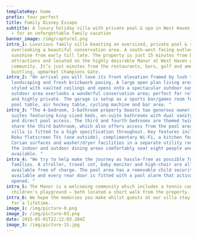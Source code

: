 ```yaml
---
templateKey: home
prefix: Your perfect
title: Family Disney Escape
subtitle: A luxury holiday villa with private pool & spa in West Haven, Florida
  - for an unforgettable family vacation
banner_image: /img/capture1.png
intro_1: Luxurious family villa boasting an oversized, private pool & spa
  overlooking a beautiful conservation area. A south-west facing outlook offers
  sunshine from early till late. The property is just 15 minutes from Disney’s
  attractions and located on the highly desirable Manor at West Haven gated
  community. It’s just minutes from the restaurants, bars, golf and amenities of
  bustling, upmarket Champions Gate.
intro_2: "On arrival you will love its front elevation framed by lush tropical
  landscaping and fresh brickwork paving. A large open plan living area is
  styled with vaulted ceilings and opens onto a spectacular outdoor oasis. The
  outdoor area overlooks a wonderful conservation area; perfect for relaxation
  and highly private. The garage is setup as a sports bar/games room featuring a
  pool table, air hockey table, cycling machine and bar area. "
intro_3: "The 4-bedroom, 3-bathroom property boasts two generous owner’s bedroom
  suites featuring king-sized beds, en-suite bathrooms with dual vanity units
  and direct pool access. The third and fourth bedrooms are themed twins and
  share the third bathroom, which also offers access from the pool area. The
  villa is fitted to a high specification throughout. Key features include 6
  Roku flatscreen TVs (one outside), complimentary Wi-Fi, a kitchen featuring
  Corian surfaces and washer/dryer facilities in a separate utility room. Both
  the indoor and outdoor dining areas comfortably seat eight people and a BBQ is
  available. "
intro_4: "We try to help make the journey as hassle-free as possible for young
  families. A stroller, travel cot, baby monitor and high-chair are all
  available free of charge. The pool area has a removable child security fence
  available and every rear door is fitted with a pool alarm that activates when
  opened. "
intro_5: The Manor is a welcoming community which includes a tennis court and
  children’s playground – both located a short walk from the property.
intro_6: We hope the memories you make whilst guests at our villa stay with you
  for a lifetime.
image_1: /img/picture-0.png
image_2: /img/picture-03.png
date: 2015-05-01T22:12:03.284Z
image_3: /img/picture-15.jpg
---
```

